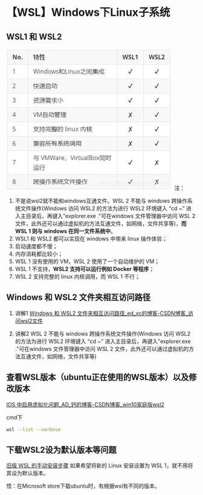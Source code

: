 # 【WSL】Windows下Linux子系统

## WSL1 和 WSL2
![](2022-10-28-03-42-31.png)
注：
1. 不是说wsl2就不能和windows互通文件。WSL 2 不能与 windows 跨操作系统文件操作(Windows 访问 WSL2 的方法为进行 WSL2 环境键入 “cd ~” 进入主目录后，再键入"explorer.exe ."可在windows 文件管理器中访问 WSL 2 文件，此外还可以通过虚拟机的方法互通文件，如网络，文件共享等)，**而 WSL 1 则与 windows 在同一文件系统中**。
2. WSL1 和 WSL2 都可以实现在 windows 中带来 linux 操作体验；
3. 启动速度都不慢；
4. 内存消耗都比较小；
5. WSL 1 没有使用的 VM，WSL 2 使用了一个自动维护的 VM；
6. WSL 1 不支持，**WSL2 支持可以运行例如 Docker 等程序**；
7. WSL 2 支持完整的 linux 内核调用，而 WSL 1 不行；

## Windows 和 WSL2 文件夹相互访问路径
1. 讲解1
[Windows 和 WSL2 文件夹相互访问路径_ed_xc的博客-CSDN博客_访问wsl2文件](https://blog.csdn.net/fangxiaochao123/article/details/122458800?spm=1001.2101.3001.6661.1&utm_medium=distribute.pc_relevant_t0.none-task-blog-2%7Edefault%7ECTRLIST%7ERate-1-122458800-blog-125866128.pc_relevant_default&depth_1-utm_source=distribute.pc_relevant_t0.none-task-blog-2%7Edefault%7ECTRLIST%7ERate-1-122458800-blog-125866128.pc_relevant_default&utm_relevant_index=1)

2. 讲解2
WSL 2 不能与 windows 跨操作系统文件操作(Windows 访问 WSL2 的方法为进行 WSL2 环境键入 “cd ~” 进入主目录后，再键入"explorer.exe ."可在windows 文件管理器中访问 WSL 2 文件，此外还可以通过虚拟机的方法互通文件，如网络，文件共享等)

## 查看WSL版本（ubuntu正在使用的WSL版本）以及修改版本
[IOS 中启用虚拟化问题_AD_钙的博客-CSDN博客_win10家庭版wsl2](https://blog.csdn.net/weixin_44121966/article/details/122815547)

cmd下
```bash
wsl --list --verbose
```

## 下载WSL2设为默认版本等问题
[旧版 WSL 的手动安装步骤](https://learn.microsoft.com/zh-cn/windows/wsl/install-manual#step-4---download-the-linux-kernel-update-package)
如果希望将新的 Linux 安装设置为 WSL 1，就不用将其设为默认版本。

悟：在Microsoft store下载ubuntu时，有根据wsl有不同的版本。